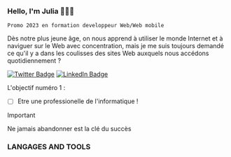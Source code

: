 ### Hello, I'm Julia 👋🏼👩
`Promo 2023 en formation developpeur Web/Web mobile`

Dès notre plus jeune âge, on nous apprend à utiliser le monde Internet et à naviguer sur le Web avec concentration, mais je me suis toujours demandé ce qu'il y a dans les coulisses des sites Web auxquels nous accédons quotidiennement ?




[![Twitter Badge](https://img.shields.io/badge/Twitter-Profile-informational?style=flat&logo=twitter&logoColor=white&color=1CA2F1)](https://mobile.twitter.com/fiilia_cm)
[![LinkedIn Badge](https://img.shields.io/badge/LinkedIn-Profile-informational?style=flat&logo=linkedin&logoColor=white&color=0D76A8)]()


L'objectif numéro 1 :
- [ ] Etre une professionelle de l'informatique !

>[!IMPORTANT]
>
> Ne jamais abandonner est la clé du succès

### LANGAGES AND TOOLS



<!--
**Fi-lia/Fi-lia** is a ✨ _special_ ✨ repository because its `README.md` (this file) appears on your GitHub profile.

Here are some ideas to get you started:

- 🔭 I’m currently working on ...
- 🌱 I’m currently learning ...
- 👯 I’m looking to collaborate on ...
- 🤔 I’m looking for help with ...
- 💬 Ask me about ...
- 📫 How to reach me: ...
- 😄 Pronouns: ...
- ⚡ Fun fact: ...
-->
